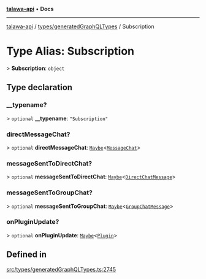[**talawa-api**](../../../README.md) • **Docs**

***

[talawa-api](../../../modules.md) / [types/generatedGraphQLTypes](../README.md) / Subscription

# Type Alias: Subscription

\> **Subscription**: `object`

## Type declaration

### \_\_typename?

\> `optional` **\_\_typename**: `"Subscription"`

### directMessageChat?

\> `optional` **directMessageChat**: [`Maybe`](Maybe.md)\<[`MessageChat`](MessageChat.md)\>

### messageSentToDirectChat?

\> `optional` **messageSentToDirectChat**: [`Maybe`](Maybe.md)\<[`DirectChatMessage`](DirectChatMessage.md)\>

### messageSentToGroupChat?

\> `optional` **messageSentToGroupChat**: [`Maybe`](Maybe.md)\<[`GroupChatMessage`](GroupChatMessage.md)\>

### onPluginUpdate?

\> `optional` **onPluginUpdate**: [`Maybe`](Maybe.md)\<[`Plugin`](Plugin.md)\>

## Defined in

[src/types/generatedGraphQLTypes.ts:2745](https://github.com/PalisadoesFoundation/talawa-api/blob/0e711c6a6b57f55ab5776fc9c8edfc5ebc0b3d70/src/types/generatedGraphQLTypes.ts#L2745)
